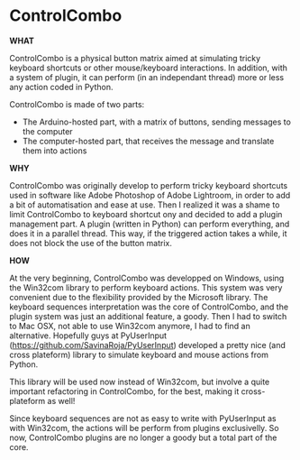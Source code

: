 ControlCombo
============

**WHAT**

ControlCombo is a physical button matrix aimed at simulating tricky keyboard shortcuts or other mouse/keyboard interactions. In addition, with a system of plugin, it can perform (in an independant thread) more or less any action coded in Python.

ControlCombo is made of two parts:
- The Arduino-hosted part, with a matrix of buttons, sending messages to the computer
- The computer-hosted part, that receives the message and translate them into actions


**WHY**

ControlCombo was originally develop to perform tricky keyboard shortcuts used in software like Adobe Photoshop of Adobe Lightroom, in order to add a bit of automatisation and ease at use.
Then I realized it was a shame to limit ControlCombo to keyboard shortcut ony and decided to add a plugin management part. A plugin (written in Python) can perform everything, and does it in a parallel thread. This way, if the triggered action takes a while, it does not block the use of the button matrix.


**HOW**

At the very beginning, ControlCombo was developped on Windows, using the Win32com library to perform keyboard actions. This system was very convenient due to the flexibility provided by the Microsoft library. The keyboard sequences interpretation was the core of ControlCombo, and the plugin system was just an additional feature, a goody.
Then I had to switch to Mac OSX, not able to use Win32com anymore, I had to find an alternative. Hopefully guys at PyUserInput (https://github.com/SavinaRoja/PyUserInput) developed a pretty nice (and cross plateform) library to simulate keyboard and mouse actions from Python.

This library will be used now instead of Win32com, but involve a quite important refactoring in ControlCombo, for the best, making it cross-plateform as well!

Since keyboard sequences are not as easy to write with PyUserInput as with Win32com, the actions will be perform from plugins exclusivelly. So now, ControlCombo plugins are no longer a goody but a total part of the core.
